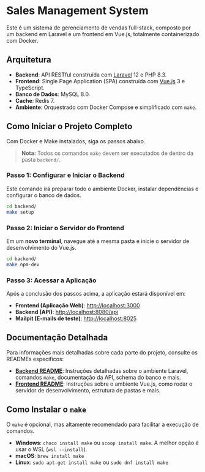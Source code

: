 # Sales Management System

Este é um sistema de gerenciamento de vendas full-stack, composto por um backend em Laravel e um frontend em Vue.js, totalmente containerizado com Docker.

## Arquitetura

-   **Backend**: API RESTful construída com [Laravel](https://laravel.com/) 12 e PHP 8.3.
-   **Frontend**: Single Page Application (SPA) construída com [Vue.js](https://vuejs.org/) 3 e TypeScript.
-   **Banco de Dados**: MySQL 8.0.
-   **Cache**: Redis 7.
-   **Ambiente**: Orquestrado com Docker Compose e simplificado com `make`.

## Como Iniciar o Projeto Completo

Com Docker e Make instalados, siga os passos abaixo.

> **Nota:** Todos os comandos `make` devem ser executados de dentro da pasta `backend/`.

### Passo 1: Configurar e Iniciar o Backend

Este comando irá preparar todo o ambiente Docker, instalar dependências e configurar o banco de dados.

```bash
cd backend/
make setup
```

### Passo 2: Iniciar o Servidor do Frontend

Em um **novo terminal**, navegue até a mesma pasta e inicie o servidor de desenvolvimento do Vue.js.

```bash
cd backend/
make npm-dev
```

### Passo 3: Acessar a Aplicação

Após a conclusão dos passos acima, a aplicação estará disponível em:

-   **Frontend (Aplicação Web)**: [http://localhost:3000](http://localhost:3000)
-   **Backend (API)**: [http://localhost:8080/api](http://localhost:8080/api)
-   **Mailpit (E-mails de teste)**: [http://localhost:8025](http://localhost:8025)

## Documentação Detalhada

Para informações mais detalhadas sobre cada parte do projeto, consulte os READMEs específicos:

-   **[Backend README](./backend/README.md)**: Instruções detalhadas sobre o ambiente Laravel, comandos `make`, documentação da API, schema do banco e mais.
-   **[Frontend README](./frontend/README.md)**: Instruções sobre o ambiente Vue.js, como rodar o servidor de desenvolvimento, estrutura de pastas e mais.

## Como Instalar o `make`

O `make` é opcional, mas altamente recomendado para facilitar a execução de comandos.

-   **Windows**: `choco install make` ou `scoop install make`. A melhor opção é usar o WSL (`wsl --install`).
-   **macOS**: `brew install make`
-   **Linux**: `sudo apt-get install make` ou `sudo dnf install make`